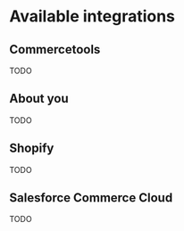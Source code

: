# Available integrations

## Commercetools

TODO

## About you

TODO

## Shopify

TODO

## Salesforce Commerce Cloud

TODO
